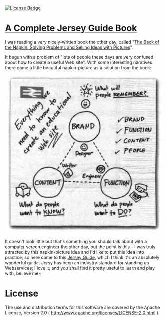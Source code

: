 [![License Badge](https://img.shields.io/badge/License-Apache%202.0-orange.svg?style=for-the-badge) ](https://www.apache.org/licenses/LICENSE-2.0)

# [A Complete Jersey Guide Book](https://qubitpi.github.io/jersey-guide/)

I was reading a very nicely-written book the other day, called
"[The Back of the Napkin: Solving Problems and Selling Ideas with Pictures](https://www.goodreads.com/book/show/2420301.The_Back_of_the_Napkin)".

It begun with a problem of "lots of people these days are very confused about how to create a useful Web site". With
some interesting naratives there came a little beautiful napkin-picture as a solution from the book:

![Napkin Picture](./napkin-picture.png)

It doesn't look little but that's something you should talk about with a computer screen engineer the other day, but the
point is this - I was truly attracted by this napkin-picture idea and I'd like to put this idea into practice; so here
came to this [Jersey Guide](https://qubitpi.github.io/jersey-guide/), which I think it's an absolutely wonderful guide.
Jersy has been an industry standard for standing up Webservices; I love it; and you shall find it pretty useful
to learn and play with, believe me~

# License

The use and distribution terms for this software are covered by the Apache License, Version 2.0
( http://www.apache.org/licenses/LICENSE-2.0.html ).
